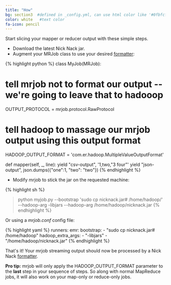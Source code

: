 ```yaml
---
title: "How"
bg: section3  #defined in _config.yml, can use html color like '#0fbfcf'
color: white   #text color
fa-icon: pencil
---
```


Start slicing your mapper or reducer output with these simple steps.

* Download the latest Nick Nack jar.
* Augment your MRJob class to use your desired [formatter](#formatters):

{% highlight python %}
class MyJob(MRJob):

  # tell mrjob not to format our output -- we're going to leave that to hadooop
  OUTPUT_PROTOCOL = mrjob.protocol.RawProtocol

  # tell hadoop to massage our mrjob output using this output format
  HADOOP_OUTPUT_FORMAT = 'com.er.hadoop.MultipleValueOutputFormat'

  def mapper(self, _, line):
    yield "csv-output", '1,two,"3 four"'
    yield "json-output", json.dumps({"one":1, "two": "two"})
{% endhighlight %}

* Modify mrjob to stick the jar on the requested machine:

{% highlight sh %}
> python myjob.py --bootstrap 'sudo cp nicknack.jar# /home/hadoop/' --hadoop-arg -libjars --hadoop-arg /home/hadoop/nicknack.jar
{% endhighlight %}

Or using a *mrjob.conf* config file:

{% highlight yaml %}
runners:
  emr:
    bootstrap:
      - "sudo cp nicknack.jar# /home/hadoop"
    hadoop_extra_args:
      - "-libjars"
      - "/home/hadoop/nicknack.jar"
{% endhighlight %}

That's it!  Your mrjob streaming output should now be processed by a Nick Nack [formatter](#formatters).

<div class="alert alert-info">
  <strong>Pro tip:</strong> mrjob will only apply the HADOOP_OUTPUT_FORMAT parameter to the <strong>last</strong> step in your sequence of steps.
   So along with normal MapReduce jobs, it will also work on your map-only or reduce-only jobs.
</div>
